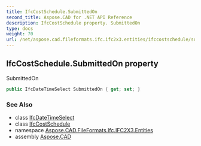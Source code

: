 ```yaml
---
title: IfcCostSchedule.SubmittedOn
second_title: Aspose.CAD for .NET API Reference
description: IfcCostSchedule property. SubmittedOn
type: docs
weight: 70
url: /net/aspose.cad.fileformats.ifc.ifc2x3.entities/ifccostschedule/submittedon/
---
```

## IfcCostSchedule.SubmittedOn property

SubmittedOn

```csharp
public IfcDateTimeSelect SubmittedOn { get; set; }
```

### See Also

* class [IfcDateTimeSelect](../../../aspose.cad.fileformats.ifc.ifc2x3.types/ifcdatetimeselect/)
* class [IfcCostSchedule](../)
* namespace [Aspose.CAD.FileFormats.Ifc.IFC2X3.Entities](../../ifccostschedule/)
* assembly [Aspose.CAD](../../../)


